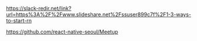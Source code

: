 https://slack-redir.net/link?url=https%3A%2F%2Fwww.slideshare.net%2Fssuser899c7f%2F1-3-ways-to-start-rn

https://github.com/react-native-seoul/Meetup
